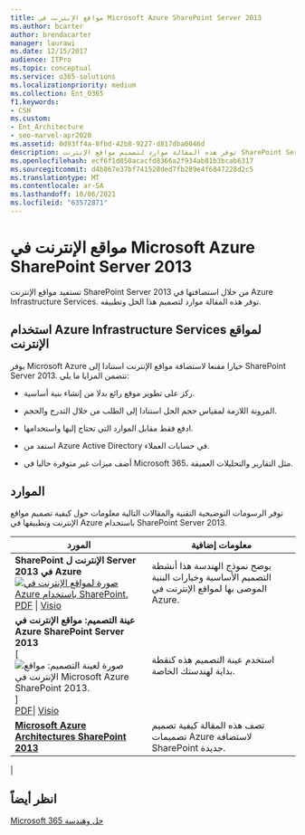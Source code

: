 ```yaml
---
title: مواقع الإنترنت في Microsoft Azure SharePoint Server 2013
ms.author: bcarter
author: brendacarter
manager: laurawi
ms.date: 12/15/2017
audience: ITPro
ms.topic: conceptual
ms.service: o365-solutions
ms.localizationpriority: medium
ms.collection: Ent_O365
f1.keywords:
- CSH
ms.custom:
- Ent_Architecture
- seo-marvel-apr2020
ms.assetid: 0d93ff4a-8fbd-42b8-9227-d817dba0046d
description: توفر هذه المقالة موارد لتصميم مواقع الإنترنت SharePoint Server 2013 المستضافة في Azure Infrastructure Services وتطبيقها.
ms.openlocfilehash: ecf6f1d850acacfd8366a2f934ab81b3bcab6317
ms.sourcegitcommit: d4b867e37bf741528ded7fb289e4f6847228d2c5
ms.translationtype: MT
ms.contentlocale: ar-SA
ms.lasthandoff: 10/06/2021
ms.locfileid: "63572871"
---
```

# <a name="internet-sites-in-microsoft-azure-using-sharepoint-server-2013"></a>مواقع الإنترنت في Microsoft Azure SharePoint Server 2013

 تستفيد مواقع الإنترنت SharePoint Server 2013 من خلال استضافتها في Azure Infrastructure Services. توفر هذه المقالة موارد لتصميم هذا الحل وتطبيقه.

## <a name="using-azure-infrastructure-services-for-internet-sites"></a>استخدام Azure Infrastructure Services لمواقع الإنترنت

يوفر Microsoft Azure خيارا مقنعا لاستضافة مواقع الإنترنت استنادا إلى SharePoint Server 2013. تتضمن المزايا ما يلي:

- ركز على تطوير موقع رائع بدلا من إنشاء بنية أساسية.

- المرونة اللازمة لمقياس حجم الحل استنادا إلى الطلب من خلال التدرج والحجم.

- ادفع فقط مقابل الموارد التي تحتاج إليها واستخدامها.

- استفد من Azure Active Directory في حسابات العملاء.

- أضف ميزات غير متوفرة حاليا في Microsoft 365، مثل التقارير والتحليلات العميقة.

## <a name="resources"></a>الموارد

توفر الرسومات التوضيحية التقنية والمقالات التالية معلومات حول كيفية تصميم مواقع الإنترنت وتطبيقها في Azure باستخدام SharePoint Server 2013.

|المورد|معلومات إضافية|
|---|---|
|**SharePoint الإنترنت ل Server 2013 في Azure** <br/> [![صورة لمواقع الإنترنت في Azure باستخدام SharePoint.](../media/MS-AZ-SPInternetSites.jpg)](https://go.microsoft.com/fwlink/p/?LinkId=392552) <br/> [PDF](https://go.microsoft.com/fwlink/p/?LinkId=392552) \| [Visio](https://go.microsoft.com/fwlink/p/?LinkId=392551)|يوضح نموذج الهندسة هذا أنشطة التصميم الأساسية وخيارات البنية الموصى بها لمواقع الإنترنت في Azure.|
|**عينة التصميم: مواقع الإنترنت في Azure SharePoint Server 2013** <br/> [![صورة لعينة التصميم: مواقع الإنترنت في Microsoft Azure SharePoint 2013.](../media/MS-AZ-InternetSitesDesignSample.jpg)] <br/> [PDF](https://go.microsoft.com/fwlink/p/?LinkId=392549)\| [Visio](https://go.microsoft.com/fwlink/p/?LinkId=392548)  |استخدم عينة التصميم هذه كنقطة بداية لهندستك الخاصة.|
|**[Microsoft Azure Architectures SharePoint 2013](microsoft-azure-architectures-for-sharepoint-2013.md)** <br/> |تصف هذه المقالة كيفية تصميم تصميمات Azure لاستضافة SharePoint جديدة.|
|

## <a name="see-also"></a>انظر أيضاً

[Microsoft 365 حل وهندسة](../solutions/index.yml)